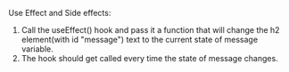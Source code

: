 Use Effect and Side effects:
1. Call the useEffect() hook and pass it a function that will change the h2 element(with id "message") text to the current state of message variable.
2. The hook should get called every time the state of message changes.  